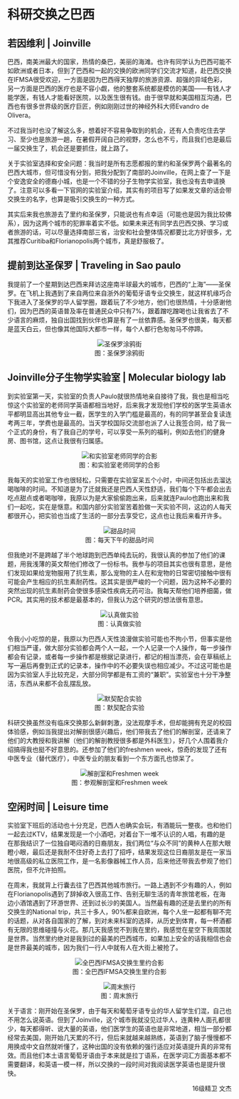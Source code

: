 # 科研交换之巴西

## 若因维利 | Joinville

巴西，南美洲最大的国家，热情的桑巴，美丽的海滩。也许有同学认为巴西可能不如欧洲或者日本，但到了巴西和一起的交换的欧洲同学们交流才知道，赴巴西交换在IFMSA很受欢迎，一方面是因为巴西得天独厚的旅游资源、超强的异域色彩，另一方面是巴西的医疗也是不容小觑，他的整套系统都是模仿的美国——有钱人才能学医，有钱人才能看好医院，以及医生很有钱。由于很早就和美国相互沟通，巴西也有很多世界级的医疗巨匠，例如刚刚过世的神经外科大师Evandro de Olivera。

不过我当时也没了解这么多，想着好不容易争取到的机会，还有人负责吃住去学习、至少也是旅游一趟，在暑假开阔自己的视野，怎么也不亏，而且我们也是最后一届交换生了，机会还是要抓住，就上路了。

关于实验室选择和安全问题：我当时是所有志愿都报的里约和圣保罗两个最著名的巴西大城市，但可惜没有分到，把我分配到了南部的Joinville，在网上查了一下是个安逸安全的德裔小城，也是一个不错的分子生物学实验室，我也没有去申请换了。注意可以多看一下官网的实验室介绍，其实有的项目写了如果发文章的话会带交换生的名字，也算是吸引交换生的一种方式。

其实后来我也旅游去了里约和圣保罗，只能说也有点幸运（可能也是因为我比较佛系），因为这两个城市的犯罪率着实不低。如果未来还有同学去巴西交换、学习或者旅游的话，可以尽量选择南部三省，治安和社会整体情况都要比北方好很多，尤其推荐Curitiba和Florianopolis两个城市，真是舒服极了。

## 提前到达圣保罗 | Traveling in Sao paulo

我提前了一个星期到达巴西来拜访这座南半球最大的城市，巴西的“上海”——圣保罗。在飞机上我遇到了来自两位来自浙外的葡萄牙语专业交换生，就这样机缘巧合下我进入了圣保罗的华人留学圈，跟着玩了不少地方，他们也很热情，十分感谢他们，因为巴西的英语普及率在普通民众中只有7%，跟着蹭吃蹭喝也让我省去了不少语言的麻烦，独自出国找到伙伴也算是有了一丝依靠感。圣保罗也很美，每天都是蓝天白云，但也像其他国际大都市一样，每个人都行色匆匆马不停蹄。

<p align="center">
<img src="https://cdn.jsdelivr.net/gh/zcx980605/Survive_XYSM_dev@master/Image/Ch7_2-5_1.jpeg" alt="圣保罗涂鸦街">
<br/>图：圣保罗涂鸦街
</p>

## Joinville分子生物学实验室 | Molecular biology lab

到实验室第一天，实验室的负责人Paulo就很热情地亲自接待了我，我也是相当吃惊这个实验室的老师同学英语都相当地好，后来我才发现他们学校的医学生英语水平都明显高出其他专业一截，医学生的入学门槛是最高的，有的同学甚至会复读连考两三年，学费也是最高的。当天学校国际交流部也派了人让我签合同，给了我一个正式的身份，有了我自己的学号，可以享受一系列的福利，例如去他们的健身房、图书馆，这点让我很有归属感。

<p align="center">
<img src="https://cdn.jsdelivr.net/gh/zcx980605/Survive_XYSM_dev@master/Image/Ch7_2-5_2.jpeg" alt="和实验室老师同学的合影">
<br/>图：和实验室老师同学的合影
</p>

我每天的实验室工作也很轻松，只需要在实验室呆五个小时，中间还包括出去溜达喝咖啡的时间。不知道是为了迁就我还是巴西人天性舒适，我们每个下午都会出去吃点甜点或者喝咖啡，我原以为是大家偷偷跑出来，后来就连Paulo也跑出来和我们一起吃，实在是惬意。和国内部分实验室苦着脸做一天实验不同，这边的人每天都很开心，把实验也当成了生活的一部分去享受它，这点也让我后来看开许多。

<p align="center">
<img src="https://cdn.jsdelivr.net/gh/zcx980605/Survive_XYSM_dev@master/Image/Ch7_2-5_3.jpeg" alt="甜品时间">
<br/>图：每天下午的甜品时间
</p>

但我绝对不是跨越了半个地球跑到巴西单纯去玩的，我很认真的参加了他们的课题，用我浅薄的英文帮他们修改了一份标书。我参与的项目其实也很有意思，是他们发现如果给宠物服用了抗生素，那么宠物的主人在和宠物的日常密切接触中很有可能会产生相应的抗生素耐药性。这其实是很严峻的一个问题，因为这种不必要的突然出现的抗生素耐药会使很多感染性疾病无药可治。我每天帮他们培养细菌，做PCR。其实用的技术都是最基本的，但我认为这个研究的想法很有意思。

<p align="center">
<img src="https://cdn.jsdelivr.net/gh/zcx980605/Survive_XYSM_dev@master/Image/Ch7_2-5_4.jpeg" alt="认真做实验">
<br/>图：认真做实验
</p>

令我小小吃惊的是，我原以为巴西人天性浪漫做实验可能也不拘小节，但事实是他们相当严谨，做大部分实验都会两个人一起，一个人记录一个人操作，每一步操作都会有记录，或者每一步操作都是根据记录进行，都记的相当漂亮，会在草稿纸上写一遍后再誊到正式的记录本，操作中的不必要失误也相应减少。不过这可能也是因为实验室人手比较充足，大部分同学都是有工资的“兼职”。实验室也十分干净整洁，东西从来都不会乱摆乱放。

<p align="center">
<img src="https://cdn.jsdelivr.net/gh/zcx980605/Survive_XYSM_dev@master/Image/Ch7_2-5_5.png" alt="默契配合实验">
<br/>图：默契配合实验
</p>
 
科研交换虽然没有临床交换那么新鲜刺激，没法观摩手术，但却能拥有充足的校园体验感，例如当我提出对解剖很感兴趣后，他们带我去了他们的解剖室，还请来了他们的大教授和我讲解（他们的解剖教授很多都是外科医生），好几个人围着我介绍搞得我也挺不好意思的。还参加了他们的freshmen week，惊奇的发现了还有中医专业（替代医疗），中医专业的朋友看到一个东方面孔也惊呆了。

<p align="center">
<img src="https://cdn.jsdelivr.net/gh/zcx980605/Survive_XYSM_dev@master/Image/Ch7_2-5_6.png" alt="解剖室和Freshmen week">
<br/>图：参观解剖室和Freshmen week
</p>

## 空闲时间 | Leisure time

实验室下班后的活动也十分充足，巴西人也确实会玩，有酒能玩一整夜。也和他们一起去过KTV，结果发现是一个小酒吧，对着台下一堆不认识的人唱，有趣的是在那我结识了一位独自喝闷酒的日裔朋友，我们两位“与众不同”的黄种人在那大眼瞪小眼，最后还是我耐不住好奇上去打了招呼，结果发现这位日裔朋友是在一家当地很高级的私立医院工作，是一名影像器械工作人员，后来他还带我去参观了他们医院，但不允许拍照。

在周末，我就背上行囊去往了巴西其他城市旅行。一路上遇到不少有趣的人，例如在Florianopolis遇到了辞掉收入很高工作、告别无聊生活的青年旅馆老板，在海边小酒馆遇到了环游世界、还到过长沙的美国人。当然最有趣的还是去里约的所有交换生的National trip，共三十多人，90%都来自欧洲，每个人坐一起都有聊不完的话题，从对各自国家的了解，到对未来科室的选择，从历史到体育，每一杯酒都有无限的思维碰撞与火花。那几天我感觉不到我在里约，我感觉在星空下我周围就是世界。当然里约绝对是我到过的最美的巴西城市，如果加上安全的话我相信也会是世界最美的城市，因为我们一行人中就有人在大街上被抢了。

<p align="center">
<img src="https://cdn.jsdelivr.net/gh/zcx980605/Survive_XYSM_dev@master/Image/Ch7_2-5_7.png" alt="全巴西IFMSA交换生里约合影">
<br/>图：全巴西IFMSA交换生里约合影
</p>
<p align="center">
<img src="https://cdn.jsdelivr.net/gh/zcx980605/Survive_XYSM_dev@master/Image/Ch7_2-5_8.png" alt="周末旅行">
<br/>图：周末旅行
</p>

关于语言：刚开始在圣保罗，由于每天和葡萄牙语专业的华人留学生们混，自己也不用怎么说英语。但到了Joinville，这个城市我就没见过华人，连黄种人面孔都很少，每天都得听、说大量的英语，他们医学生的英语也是非常地道，相当一部分都经常去美国，刚开始几天累的不行，但后来就越来越熟练，英语到了脑子慢慢都不用换成中文自然就听懂了，这种出国的没有依赖的强行适应对英语提升真的非常有效。而且他们本土语言葡萄牙语由于本来就是拉丁语系，在医学词汇方面基本都不需要翻译，和英语一模一样，所以交换的一段时间对我阅读医学英语也是提升很快。

<p align="right">16级精卫 文杰</p>